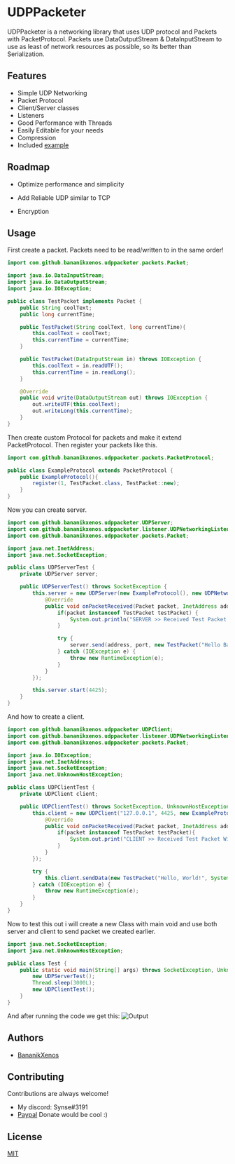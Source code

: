 
# UDPPacketer

UDPPacketer is a networking library that uses UDP protocol and Packets with PacketProtocol.
Packets use DataOutputStream & DataInputStream to use as least of network resources as possible,
so its better than Serialization.


## Features

- Simple UDP Networking
- Packet Protocol
- Client/Server classes
- Listeners
- Good Performance with Threads
- Easily Editable for your needs
- Compression
- Included [example](src/example/)


## Roadmap

- Optimize performance and simplicity

- Add Reliable UDP similar to TCP

- Encryption


## Usage

First create a packet. Packets need to be read/written to in the same order!

```java
import com.github.bananikxenos.udppacketer.packets.Packet;

import java.io.DataInputStream;
import java.io.DataOutputStream;
import java.io.IOException;

public class TestPacket implements Packet {
    public String coolText;
    public long currentTime;

    public TestPacket(String coolText, long currentTime){
        this.coolText = coolText;
        this.currentTime = currentTime;
    }

    public TestPacket(DataInputStream in) throws IOException {
        this.coolText = in.readUTF();
        this.currentTime = in.readLong();
    }

    @Override
    public void write(DataOutputStream out) throws IOException {
        out.writeUTF(this.coolText);
        out.writeLong(this.currentTime);
    }
}
```

Then create custom Protocol for packets and make it extend PacketProtocol. Then register your packets like this.

```java
import com.github.bananikxenos.udppacketer.packets.PacketProtocol;

public class ExampleProtocol extends PacketProtocol {
    public ExampleProtocol(){
        register(1, TestPacket.class, TestPacket::new);
    }
}
```

Now you can create server.

```java
import com.github.bananikxenos.udppacketer.UDPServer;
import com.github.bananikxenos.udppacketer.listener.UDPNetworkingListener;
import com.github.bananikxenos.udppacketer.packets.Packet;

import java.net.InetAddress;
import java.net.SocketException;

public class UDPServerTest {
    private UDPServer server;

    public UDPServerTest() throws SocketException {
        this.server = new UDPServer(new ExampleProtocol(), new UDPNetworkingListener() {
            @Override
            public void onPacketReceived(Packet packet, InetAddress address, int port) {
                if(packet instanceof TestPacket testPacket) {
                    System.out.println("SERVER >> Received Test Packet With coolString: " + testPacket.coolText + " and Time: " + testPacket.currentTime);
                }

                try {
                    server.send(address, port, new TestPacket("Hello Back!", System.currentTimeMillis()));
                } catch (IOException e) {
                    throw new RuntimeException(e);
                }
            }
        });

        this.server.start(4425);
    }
}
```

And how to create a client.

```java
import com.github.bananikxenos.udppacketer.UDPClient;
import com.github.bananikxenos.udppacketer.listener.UDPNetworkingListener;
import com.github.bananikxenos.udppacketer.packets.Packet;

import java.io.IOException;
import java.net.InetAddress;
import java.net.SocketException;
import java.net.UnknownHostException;

public class UDPClientTest {
    private UDPClient client;

    public UDPClientTest() throws SocketException, UnknownHostException {
        this.client = new UDPClient("127.0.0.1", 4425, new ExampleProtocol(), new UDPNetworkingListener() {
            @Override
            public void onPacketReceived(Packet packet, InetAddress address, int port) {
                if(packet instanceof TestPacket testPacket){
                    System.out.print("CLIENT >> Received Test Packet With coolString: " + testPacket.coolText + " and Time: " + testPacket.currentTime);
                }
            }
        });

        try {
            this.client.sendData(new TestPacket("Hello, World!", System.currentTimeMillis()));
        } catch (IOException e) {
            throw new RuntimeException(e);
        }
    }
}
```

Now to test this out i will create a new Class with main void and use both server and client to send packet we created earlier.

```java
import java.net.SocketException;
import java.net.UnknownHostException;

public class Test {
    public static void main(String[] args) throws SocketException, UnknownHostException, InterruptedException {
        new UDPServerTest();
        Thread.sleep(3000L);
        new UDPClientTest();
    }
}
```

And after running the code we get this:
![Output](https://i.ibb.co/JjfTmZF/output.png)


## Authors

- [BananikXenos](https://github.com/BananikXenos)


## Contributing

Contributions are always welcome!

- My discord: Synse#3191
- [Paypal](https://www.paypal.com/paypalme/scgxenos) Donate would be cool :)


## License

[MIT](https://choosealicense.com/licenses/mit/)


